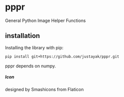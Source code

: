 # pppr
General Python Image Helper Functions

## installation

Installing the library with pip:
```bash
pip install git+https://github.com/justayak/pppr.git
```

pppr depends on numpy.

##### Icon
designed by Smashicons from Flaticon
